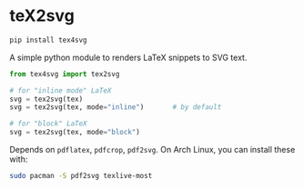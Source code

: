 # teX2svg

```bash
pip install tex4svg
```

A simple python module to renders LaTeX snippets to SVG text.

```python
from tex4svg import tex2svg

# for "inline mode" LaTeX
svg = tex2svg(tex)
svg = tex2svg(tex, mode="inline")       # by default

# for "block" LaTeX
svg = tex2svg(tex, mode="block")
```

Depends on `pdflatex`, `pdfcrop`, `pdf2svg`. On Arch Linux, you can install these with:

```bash
sudo pacman -S pdf2svg texlive-most
```
